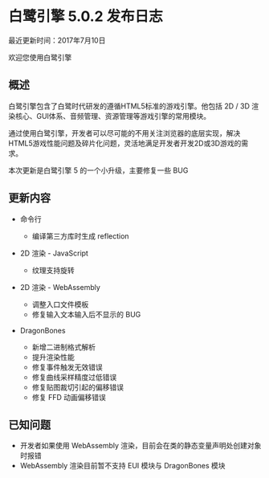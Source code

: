 白鹭引擎 5.0.2 发布日志
===============================


最近更新时间：2017年7月10日


欢迎您使用白鹭引擎

## 概述

白鹭引擎包含了白鹭时代研发的遵循HTML5标准的游戏引擎。他包括 2D / 3D 渲染核心、GUI体系、音频管理、资源管理等游戏引擎的常用模块。

通过使用白鹭引擎，开发者可以尽可能的不用关注浏览器的底层实现，解决HTML5游戏性能问题及碎片化问题，灵活地满足开发者开发2D或3D游戏的需求。

本次更新是白鹭引擎 5 的一个小升级，主要修复一些 BUG

## 更新内容

* 命令行
    * 编译第三方库时生成 reflection

* 2D 渲染 - JavaScript
    * 纹理支持旋转

* 2D 渲染 - WebAssembly
    * 调整入口文件模板
    * 修复输入文本输入后不显示的 BUG

* DragonBones
    * 新增二进制格式解析
    * 提升渲染性能
    * 修复事件触发无效错误
    * 修复曲线采样精度过低错误
    * 修复贴图裁切引起的偏移错误
    * 修复 FFD 动画偏移错误

## 已知问题

* 开发者如果使用 WebAssembly 渲染，目前会在类的静态变量声明处创建对象时报错
* WebAssembly 渲染目前暂不支持 EUI 模块与 DragonBones 模块